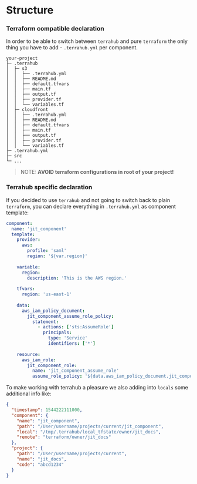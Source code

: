 # Structure

### Terraform compatible declaration

In order to be able to switch between `terrahub` and pure `terraform` the only thing you have to add - `.terrahub.yml`
per component.

```text
your-project
├─ .terrahub
│  ├─ s3
│  │  ├── .terrahub.yml
│  │  ├── README.md
│  │  ├── default.tfvars
│  │  ├── main.tf
│  │  ├── output.tf
│  │  ├── provider.tf
│  │  └── variables.tf
│  ├─ cloudfront
│  │  ├── .terrahub.yml
│  │  ├── README.md
│  │  ├── default.tfvars
│  │  ├── main.tf
│  │  ├── output.tf
│  │  ├── provider.tf
│  │  └── variables.tf
├─ .terrahub.yml
├─ src
└─ ...
```

> NOTE: **AVOID terraform configurations in root of your project!**

### Terrahub specific declaration

If you decided to use `terrahub` and not going to switch back to plain `terraform`, you can declare everything in 
`.terrahub.yml` as component template:

```yaml
component:
  name: 'jit_component'
  template:
    provider:
      aws:
        profile: 'saml'
        region: '${var.region}'
    
    variable:
      region:
        description: 'This is the AWS region.'
    
    tfvars:
      region: 'us-east-1'
    
    data:
      aws_iam_policy_document:
        jit_component_assume_role_policy:
          statement:
            - actions: ['sts:AssumeRole']
              principals:
                type: 'Service'
                identifiers: ['*']
    
    resource:
      aws_iam_role:
        jit_component_role:
          name: 'jit_component_assume_role'
          assume_role_policy: '${data.aws_iam_policy_document.jit_component_assume_role_policy.json}'
```

To make working with terrahub a pleasure we also adding into `locals` some additional info like:

```json
{
  "timestamp": 1544222111000,
  "component": {
    "name": "jit_component",
    "path": "/User/username/projects/current/jit_component",
    "local": "/tmp/.terrahub/local_tfstate/owner/jit_docs",
    "remote": "terraform/owner/jit_docs"
  },
  "project": {
    "path": "/User/username/projects/current",
    "name": "jit_docs",
    "code": "abcd1234"
  }
}
```
